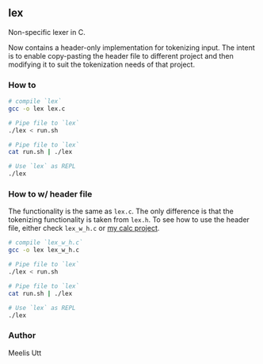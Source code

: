 ## lex

Non-specific lexer in C.

Now contains a header-only implementation for tokenizing input.
The intent is to enable copy-pasting the header file to different project and then modifying it to suit the tokenization needs of that project.

### How to

```sh
# compile `lex`
gcc -o lex lex.c

# Pipe file to `lex`
./lex < run.sh

# Pipe file to `lex`
cat run.sh | ./lex

# Use `lex` as REPL
./lex
```

### How to w/ header file

The functionality is the same as `lex.c`.
The only difference is that the tokenizing functionality is taken from `lex.h`.
To see how to use the header file, either check `lex_w_h.c` or [my calc project](https://github.com/dXR0/calc.git).

```sh
# compile `lex_w_h.c`
gcc -o lex lex_w_h.c

# Pipe file to `lex`
./lex < run.sh

# Pipe file to `lex`
cat run.sh | ./lex

# Use `lex` as REPL
./lex
```

### Author

Meelis Utt
